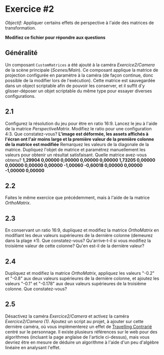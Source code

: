 # Exercice #2

*Objectif:* Appliquer certains effets de perspective à l'aide des matrices de transformation.

**Modifiez ce fichier pour répondre aux questions**

## Généralité

Un composant `CustomMatrices` a été ajouté à la caméra *Exercice2/Camera* de la scène principale (*Scenes/Main*). Ce composant applique la matrice de projection configurée en paramètre à la caméra (de façon continue, donc possible de la modifier lors de l'exécution). Cette matrice est sauvegardée dans un object scriptable afin de pouvoir les conserver, et il suffit d'y glisser-déposer un objet scriptable du même type pour essayer diverses configurations.

## 2.1

Configurez la résolution du jeu pour être en ratio 16:9. Lancez le jeu à l'aide de la matrice *PerspectiveMatrix*. Modifiez le ratio pour une configuration 4:3. Que constatez-vous?
**L'image est déformée, les assets affichés à l'écran ont l'air moins large et la première valeur de la première colonne de la matrice est modifiée**
Remarquez les valeurs de la diagonale de la matrice. Dupliquez l'objet de matrice et paramétrez manuellement les valeurs pour obtenir un résultat satisfaisant. Quelle matrice avez-vous obtenu?
**1,29904	0,00000	0,00000	0,00000
0,00000	1,73205	0,00000	0,00000
0,00000	0,00000	-1,00060	-0,60018
0,00000	0,00000	-1,00000	0,00000**
## 2.2

Faites le même exercice que précédemment, mais à l'aide de la matrice *OrthoMatrix*.

## 2.3

En conservant un ratio 16:9, dupliquez et modifiez la matrice *OrthoMatrix* en modifiant les deux valeurs supérieures de la dernière colonne (demeurez dans la plage ±1). Que constatez-vous? Qu'arrive-t-il si vous modifiez la troisième valeur de cette colonne? Qu'en est-il de la dernière valeur?

## 2.4

Dupliquez et modifiez la matrice *OrthoMatrix*, appliquez les valeurs "-0.2" et "-0.8" aux deux valeurs supérieures de la dernière colonne, et ajoutez les valeurs "-0.1" et "-0.178" aux deux valeurs supérieures de la troisième colonne. Que constatez-vous?

## 2.5

Désactivez la caméra *Exercice2/Camera* et activez la caméra *Exercice2/Camera (1)*. Ajoutez un script au projet, à ajouter sur cette dernière caméra, où vous implémenterez un effet de [Travelling Contrarié](https://fr.wikipedia.org/wiki/Travelling_contrari%C3%A9) centré sur le personnage. Il existe plusieurs références sur le web pour des algorithmes (incluant la page anglaise de l'article ci-dessus), mais vous devriez être en mesure de déduire un algorithme à l'aide d'un peu d'algèbre linéaire en analysant l'effet.